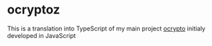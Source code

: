 # ocryptoz

This is a translation into TypeScript of my main project [ocrypto](https://github.com/O-clock-Iliade/projet-ocrypto-back) initialy developed in JavaScript
